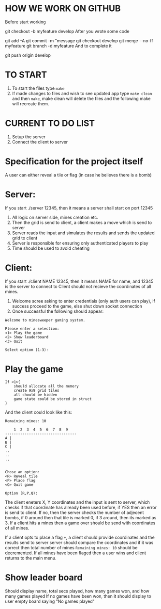 # HOW WE WORK ON GITHUB

Before start working

git checkout -b myfeature develop
After you wrote some code

git add -A
git commit -m "message
git checkout develop
git merge --no-ff myfeature
git branch -d myfeature
And to complete it

git push origin develop

# TO START

1. To start the files type `make`
2. If made changes to files and wish to see updated app type `make clean` and then `make`, make clean will
   delete the files and the following make will recreate them.

# CURRENT TO DO LIST

1. Setup the server
2. Connect the client to server

# Specification for the project itself

A user can either reveal a tile or flag (in case he believes there is a bomb)

# Server:

If you start ./server 12345, then it means a server shall start on port 12345

1. All logic on server side, mines creation etc.
2. Then the grid is send to client, a client makes a move which is send to server
3. Server reads the input and simulates the results and sends the updated grid to client
4. Server is responsible for ensuring only authenticated players to play
5. Time should be used to avoid cheating

# Client:

If you start ./client NAME 12345, then it means NAME for name, and 12345 is the server to connect to
Client should not recieve the coordinates of all mines.

1. Welcome scree asking to enter credentials (only auth users can play), if success proceed to the game, else shut down socket connection
2. Once successful the following should appear:

```
Welcome to minesweeper gaming system.

Please enter a selection:
<1> Play the game
<2> Show leaderboard
<3> Quit

Select option (1-3):
```

# Play the game

```
If <1>{
    should allocate all the memory
    create 9x9 grid tiles
    all should be hidden
    game state could be stored in struct
}
```

And the client could look like this:

```
Remaining mines: 10

    1  2  3  4  5  6  7  8  9
---------------------------------
A |
B |
C |
..
..
..


Chose an option:
<R> Reveal tile
<P> Place flag
<Q> Quit game

Option (R,P,Q):
```

The client eneters X, Y coordinates and the input is sent to server, which checks if that coordinate has already been
used before, if YES then an error is send to client.
If no, then the server checks the number of adjecent bombs, if 0 around then that tile is marked 0, if 3 around, then its marked
as 3.
If a client hits a mines then a game over should be send with coordinates of all mines.

If a client opts to place a flag `+`, a client should provide coordinates and the results send to server
server should compare the coordinates and if it was correct then total number of mines `Remaining mines: 10` should be decremented. If all mines have been flaged then a user wins and client returns to the main menu.

# Show leader board

Should display name, total secs played, how many games won, and how many games played
If no games have been won, then it should display to user empty board saying "No games played"
